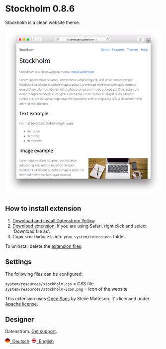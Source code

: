 Stockholm 0.8.6
===============
Stockholm is a clean website theme.

<p align="center"><img src="stockholm-screenshot.png?raw=true" alt="Screenshot"></p>

## How to install extension

1. [Download and install Datenstrom Yellow](https://github.com/datenstrom/yellow/).
2. [Download extension](https://github.com/datenstrom/yellow-extensions/raw/master/zip/stockholm.zip). If you are using Safari, right click and select 'Download file as'.
3. Copy `stockholm.zip` into your `system/extensions` folder.

To uninstall delete the [extension files](extension.ini).

## Settings 

The following files can be configured:

`system/resources/stockholm.css` = CSS file  
`system/resources/stockholm-icon.png` = icon of the website  

This extension uses [Open Sans](http://www.opensans.com) by Steve Matteson. It's licensed under [Apache license](https://opensource.org/licenses/Apache-2.0).

## Designer

Datenstrom. [Get support](https://datenstrom.se/yellow/help/).

<p>
<a href="README-de.md"><img src="https://raw.githubusercontent.com/datenstrom/yellow-extensions/master/features/help/language-de.png" width="15" height="15" alt="Deutsch">&nbsp; Deutsch</a>&nbsp;
<a href="README.md"><img src="https://raw.githubusercontent.com/datenstrom/yellow-extensions/master/features/help/language-en.png" width="15" height="15" alt="English">&nbsp; English</a>&nbsp;
</p>
